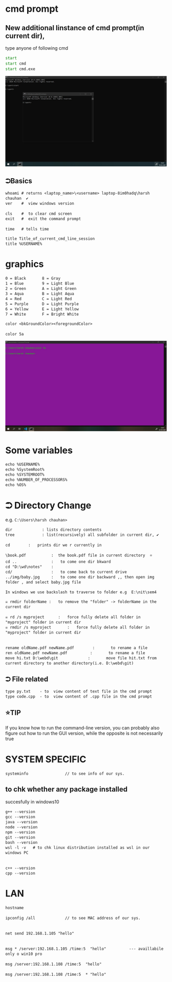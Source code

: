 # cmd prompt


New additional linstance of cmd prompt(in current dir), 
---
type anyone of following cmd

```cmd
start  
start cmd
start cmd.exe
```
![](pics/newInstanceOfCmdPrompt.jpg)

⮊Basics 
---
```
whoami # returns <laptop_name>\<username> laptop-8im0hadq\harsh chauhan  ✔️
ver    #  view windows version

cls    #  to clear cmd screen 
exit   #  exit the command prompt

time   # tells time
```

```
title Title_of_current_cmd_line_session
title %USERNAME%
```

graphics 
===
    0 = Black       8 = Gray
    1 = Blue        9 = Light Blue
    2 = Green       A = Light Green
    3 = Aqua        B = Light Aqua
    4 = Red         C = Light Red
    5 = Purple      D = Light Purple
    6 = Yellow      E = Light Yellow
    7 = White       F = Bright White

```
color <bkGroundColor><foregroundColor>

color 5a
```

![](pics/colorCmdPrompt.jpg)

Some variables 
===
```
echo %USERNAME%
echo %SystemRoot%
echo %SYSTEMROOT%
echo %NUMBER_OF_PROCESSORS%
echo %OS%
```

⮊ Directory Change 
===
e.g. `C:\Users\harsh chauhan>`
```
dir             : lists directory contents
tree            : list(recursively) all subfolder in current dir, ✔️

cd        :   prints dir we r currently in

\book.pdf           :  the book.pdf file in current directory  ⭐
cd .. 				: 	to come one dir bkward
cd "D:\wd\notes" 	:	 
cd/					:	to come back to current drive 
../img/baby.jpg		:	to come one dir backward ,, then open img folder , and select baby.jpg file 
```
`In windows we use backslash to traverse to folder e.g  E:\nit\sem4 `

```
☠️ rmdir folderName	: 	to remove the "folder" -> folderName in the current dir 

☠️ rd /s myproject		:	force fully delete all folder in "myproject" folder in current dir 
☠️ rmdir /s myproject		:	force fully delete all folder in "myproject" folder in current dir 


rename oldName.pdf newName.pdf 		  :       to rename a file
ren oldName.pdf newName.pdf          :       to rename a file 
move hi.txt D:\webd\git     		:       move file hit.txt from current directory to another directory(i.e. D:\webd\git)     
```

⮊ File related
---

    type py.txt    - to  view content of text file in the cmd prompt 
    type code.cpp  - to  view content of .cpp file in the cmd prompt 

	 
⭐TIP
--- 
If you know how to run the command-line version, you can probably also figure out how to run the GUI version, while the opposite is not necessarily true


SYSTEM SPECIFIC 
===
```
systeminfo                // to see info of our sys.
```

to chk whether any package installed
---
succesfully in windows10
```
g++ --version
gcc --version
java --version
node --version
npm --version
git --version
bash --version
wsl -l -v   # to chk linux distribution installed as wsl in our windows PC


c++ --version
cpp --version
```

LAN 
===
```
hostname

ipconfig /all             // to see MAC address of our sys.


net send 192.168.1.105 "hello"


msg * /server:192.168.1.105 /time:5  "hello"          --- availlabile only o win10 pro
 
msg /server:192.168.1.108 /time:5  "hello"  

msg /server:192.168.1.108 /time:5  * "hello"  

```